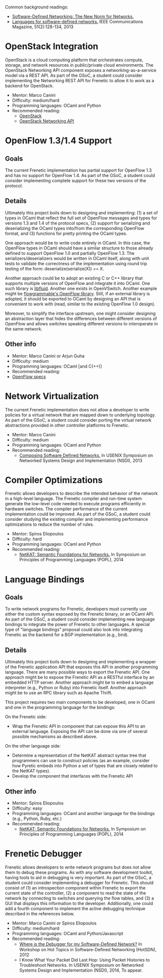 Common background readings:
* [Software-Defined Networking: The New Norm for Networks.](https://www.opennetworking.org/sdn-resources/sdn-library/whitepapers)
* [Languages for software-defined networks.](http://frenetic-lang.org/publications/overview-ieeecoms13.pdf) IEEE Communications Magazine, 51(2):128-134, 2013

# OpenStack Integration

OpenStack is a cloud computing platform that orchestrates compute,
storage, and network resources in public/private cloud
environments. The OpenStack Networking API component exposes a
networking-as-a-service model via a REST API. As part of the GSoC, a
student could consider implementing the Networking REST API for
Frenetic to allow it to work as a backend for OpenStack.

* Mentor: Marco Canini
* Difficulty: medium/hard
* Programming languages: OCaml and Python
* Recommended reading:
  * [OpenStack](http://en.wikipedia.org/wiki/OpenStack)
  * [OpenStack Networking API](http://docs.openstack.org/api/openstack-network/2.0/content/)

# OpenFlow 1.3/1.4 Support

## Goals

The current Frenetic implementation has partial support for OpenFlow
1.3 and has no support for OpenFlow 1.4. As part of the GSoC, a
student could consider implementing complete support for these two
versions of the protocol.

## Details

Ultimately this project boils down to designing and implementing: (1) a set of types in OCaml that reflect the full set of OpenFlow messages and types for versions 1.3 and 1.4 of the protocol specs, (2) support for serializing and deserializing the OCaml types into/from the corresponding OpenFlow format, and (3) functions for pretty printing the OCaml types.

One approach would be to write code entirely in OCaml. In this case, the OpenFlow types in OCaml should have a similar structure to those already defined to support OpenFlow 1.0 and partially OpenFlow 1.3. The serializers/deserializers would be written in OCaml itself, along with unit tests to validate the correctness of the implementation using round trip testing of the form: deserialize(serialize(X)) == X.

Another approach could be to adopt an existing C or C++ library that supports multiple versions of OpenFlow and integrate it into OCaml. One such library is [libfluid](http://opennetworkingfoundation.github.io/libfluid/). Another one exists in OpenVSwitch. Another example might be [flowgrammable's OpenFlow library]( http://flowgrammable.org/sdn/openflow/message-layer/).
Still, if an external library is adopted, it should be exported to OCaml by designing an API that is convenient to work with (read, similar to the existing OpenFlow 1.0 design).

Moreover, to simplify the interface upstream, one might consider designing an abstraction layer that
hides the differences between different versions of OpenFlow and allows switches speaking different versions to interoperate in the same network.

## Other info

* Mentor: Marco Canini or Arjun Guha
* Difficulty: medium
* Programming languages: OCaml [and C(++)]
* Recommended reading:
* [OpenFlow specs](https://www.opennetworking.org/sdn-resources/onf-specifications/openflow)

# Network Virtualization

The current Frenetic implementation does not allow a developer to
write policies for a virtual network that are mapped down to
underlying topology. As part of the GSoC, a student could consider
porting the virtual network abstractions provided in other controller
platforms to Frenetic.

* Mentor: Marco Canini
* Difficulty: medium
* Programming languages: OCaml and Python
* Recommended reading:
  * [Composing Software Defined Networks.](http://frenetic-lang.org/publications/composing-nsdi13.pdf) In USENIX Symposium on Networked Systems Design and Implementation (NSDI), 2013

# Compiler Optimizations

Frenetic allows developers to describe the intended behavior of the
network in a high-level language. The Frenetic compiler and run-time
system generate the low-level code needed to execute programs
efficiently in hardware switches. The compiler performance of the
current implementation could be improved. As part of the GSoC, a
student could consider studying the existing compiler and implementing
performance optimizations to reduce the number of rules.

* Mentor: Spiros Eliopoulos
* Difficulty: hard
* Programming languages: OCaml and Python
* Recommended reading:
  * [NetKAT: Semantic Foundations for Networks.](http://www.cs.cornell.edu/~jnfoster/papers/frenetic-netkat.pdf) In Symposium on Principles of Programming Languages (POPL), 2014

# Language Bindings

## Goals
To write network programs for Frenetic, developers must currently use
either the custom syntax exposed by the Frenetic binary, or an OCaml
API. As part of the GSoC, a student could consider implementing new
language bindings to integrate the power of Frenetic to other
languages. A special type of "language bindings" proposal could also
look into integrating Frenetic as the backend for a BGP implementation
(e.g., bird).

## Details

Ultimately this project boils down to designing and implementing a wrapper of the Frenetic application API that exposes this API in another programming language. There are many possible ways to export the Frenetic API. One approach might be to expose the Frenetic API as a RESTful interface by an embedded HTTP server. Another approach might be to embed a language interpreter (e.g., Python or Ruby) into Frenetic itself.
Another approach might be to use an RPC library such as Apache Thrift.

This project requires two main components to be developed, one in OCaml and one in the programming language for the bindings:

On the Frenetic side:
* Wrap the Frenetic API in component that can expose this API to an external language. Exposing the API can be done via one of several possible mechanisms as described above.

On the other language side:
* Determine a representation of the NetKAT abstract syntax tree that programmers can use to construct policies (as an example, consider how Pyretic embeds into Python a set of types that are closely related to the NetKAT types).
* Develop the component that interfaces with the Frenetic API

## Other info
* Mentor: Spiros Eliopoulos
* Difficulty: easy
* Programming languages: OCaml and another language for the bindings (e.g., Python, Ruby, etc.)
* Recommended reading:
  * [NetKAT: Semantic Foundations for Networks.](http://www.cs.cornell.edu/~jnfoster/papers/frenetic-netkat.pdf) In Symposium on Principles of Programming Languages (POPL), 2014

# Frenetic Debugger

Frenetic allows developers to write network programs but does not allow them to debug these programs. As with any software development toolkit, having tools to aid in debugging is very important.
As part of the GSoC, a student could consider implementing a debugger for Frenetic. This should consist of (1) an introspection component within Frenetic to export the current state of the controller, (2) a component to read the state of the network by connecting to switches and querying the flow tables, and (3) a GUI that displays this information to the developer. Additionally, one could add a fourth component to implement the active debugging technique described in the references below.

* Mentor: Marco Canini or Spiros Eliopoulos
* Difficulty: medium/hard
* Programming languages: OCaml and Python/Javascript
* Recommended reading:
  * [Where is the Debugger for my Software-Deﬁned Network?](http://conferences.sigcomm.org/sigcomm/2012/paper/hotsdn/p55.pdf) In Workshop on Hot Topics in Software-Defined Networking (HotSDN), 2012
  * I Know What Your Packet Did Last Hop: Using Packet Histories to Troubleshoot Networks. In USENIX Symposium on Networked Systems Design and Implementation (NSDI), 2014, To appear.

